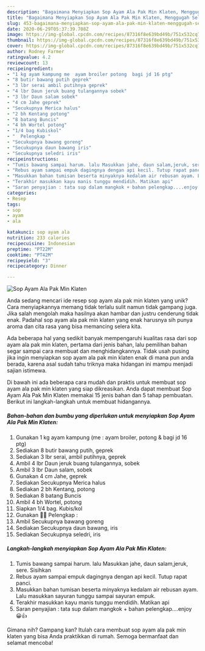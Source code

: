 ```yaml
---
description: "Bagaimana Menyiapkan Sop Ayam Ala Pak Min Klaten, Menggugah Selera"
title: "Bagaimana Menyiapkan Sop Ayam Ala Pak Min Klaten, Menggugah Selera"
slug: 453-bagaimana-menyiapkan-sop-ayam-ala-pak-min-klaten-menggugah-selera
date: 2020-06-29T05:37:39.708Z
image: https://img-global.cpcdn.com/recipes/87316f8e639bd49b/751x532cq70/sop-ayam-ala-pak-min-klaten-foto-resep-utama.jpg
thumbnail: https://img-global.cpcdn.com/recipes/87316f8e639bd49b/751x532cq70/sop-ayam-ala-pak-min-klaten-foto-resep-utama.jpg
cover: https://img-global.cpcdn.com/recipes/87316f8e639bd49b/751x532cq70/sop-ayam-ala-pak-min-klaten-foto-resep-utama.jpg
author: Rodney Farmer
ratingvalue: 4.2
reviewcount: 13
recipeingredient:
- "1 kg ayam kampung me  ayam broiler potong  bagi jd 16 ptg"
- "8 butir bawang putih geprek"
- "3 lbr serai ambil putihnya geprek"
- "4 lbr Daun jeruk buang tulangannya sobek"
- "3 lbr Daun salam sobek"
- "4 cm Jahe geprek"
- "Secukupnya Merica halus"
- "2 bh Kentang potong"
- "8 batang Buncis"
- "4 bh Wortel potong"
- "1/4 bag Kubiskol"
- "  Pelengkap "
- "Secukupnya bawang goreng"
- "Secukupnya daun bawang iris"
- "Secukupnya seledri iris"
recipeinstructions:
- "Tumis bawang sampai harum. lalu Masukkan jahe, daun salam,jeruk, sere. Sisihkan"
- "Rebus ayam sampai empuk dagingnya dengan api kecil. Tutup rapat panci."
- "Masukkan bahan tumisan beserta minyaknya kedalam air rebusan ayam. Lalu masukkan sayuran tunggu sampai sayuran empuk."
- "Terakhir masukkan kayu manis tunggu mendidih. Matikan api"
- "Saran penyajian : tata sup dalam mangkok + bahan pelengkap....enjoy 😀👍"
categories:
- Resep
tags:
- sop
- ayam
- ala

katakunci: sop ayam ala 
nutrition: 233 calories
recipecuisine: Indonesian
preptime: "PT22M"
cooktime: "PT42M"
recipeyield: "3"
recipecategory: Dinner

---
```



![Sop Ayam Ala Pak Min Klaten](https://img-global.cpcdn.com/recipes/87316f8e639bd49b/751x532cq70/sop-ayam-ala-pak-min-klaten-foto-resep-utama.jpg)

Anda sedang mencari ide resep sop ayam ala pak min klaten yang unik? Cara menyiapkannya memang tidak terlalu sulit namun tidak gampang juga. Jika salah mengolah maka hasilnya akan hambar dan justru cenderung tidak enak. Padahal sop ayam ala pak min klaten yang enak harusnya sih punya aroma dan cita rasa yang bisa memancing selera kita.



Ada beberapa hal yang sedikit banyak mempengaruhi kualitas rasa dari sop ayam ala pak min klaten, pertama dari jenis bahan, lalu pemilihan bahan segar sampai cara membuat dan menghidangkannya. Tidak usah pusing jika ingin menyiapkan sop ayam ala pak min klaten enak di mana pun anda berada, karena asal sudah tahu triknya maka hidangan ini mampu menjadi sajian istimewa.


Di bawah ini ada beberapa cara mudah dan praktis untuk membuat sop ayam ala pak min klaten yang siap dikreasikan. Anda dapat membuat Sop Ayam Ala Pak Min Klaten memakai 15 jenis bahan dan 5 tahap pembuatan. Berikut ini langkah-langkah untuk membuat hidangannya.

<!--inarticleads1-->

##### Bahan-bahan dan bumbu yang diperlukan untuk menyiapkan Sop Ayam Ala Pak Min Klaten:

1. Gunakan 1 kg ayam kampung (me : ayam broiler, potong &amp; bagi jd 16 ptg)
1. Sediakan 8 butir bawang putih, geprek
1. Sediakan 3 lbr serai, ambil putihnya, geprek
1. Ambil 4 lbr Daun jeruk buang tulangannya, sobek
1. Ambil 3 lbr Daun salam, sobek
1. Gunakan 4 cm Jahe, geprek
1. Sediakan Secukupnya Merica halus
1. Sediakan 2 bh Kentang, potong
1. Sediakan 8 batang Buncis
1. Ambil 4 bh Wortel, potong
1. Siapkan 1/4 bag. Kubis/kol
1. Gunakan  🌰🍅 Pelengkap :
1. Ambil Secukupnya bawang goreng
1. Sediakan Secukupnya daun bawang, iris
1. Sediakan Secukupnya seledri, iris




<!--inarticleads2-->

##### Langkah-langkah menyiapkan Sop Ayam Ala Pak Min Klaten:

1. Tumis bawang sampai harum. lalu Masukkan jahe, daun salam,jeruk, sere. Sisihkan
1. Rebus ayam sampai empuk dagingnya dengan api kecil. Tutup rapat panci.
1. Masukkan bahan tumisan beserta minyaknya kedalam air rebusan ayam. Lalu masukkan sayuran tunggu sampai sayuran empuk.
1. Terakhir masukkan kayu manis tunggu mendidih. Matikan api
1. Saran penyajian : tata sup dalam mangkok + bahan pelengkap....enjoy 😀👍




Gimana nih? Gampang kan? Itulah cara membuat sop ayam ala pak min klaten yang bisa Anda praktikkan di rumah. Semoga bermanfaat dan selamat mencoba!
